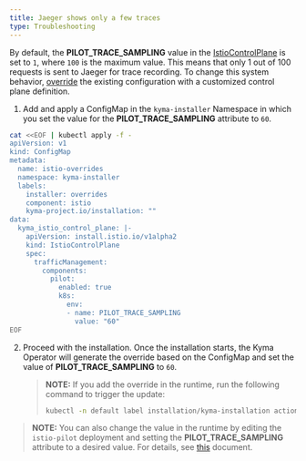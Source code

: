 ```yaml
---
title: Jaeger shows only a few traces
type: Troubleshooting
---
```


By default, the **PILOT_TRACE_SAMPLING** value in the [IstioControlPlane](https://istio.io/docs/reference/config/istio.operator.v1alpha12.pb/) is set to `1`, where `100` is the maximum value. This means that only 1 out of 100 requests is sent to Jaeger for trace recording.
To change this system behavior, [override](/root/kyma/#configuration-helm-overrides-for-kyma-installation) the existing configuration with a customized control plane definition.

1. Add and apply a ConfigMap in the `kyma-installer` Namespace in which you set the value for the **PILOT_TRACE_SAMPLING** attribute to `60`.

```bash
cat <<EOF | kubectl apply -f -
apiVersion: v1
kind: ConfigMap
metadata:
  name: istio-overrides
  namespace: kyma-installer
  labels:
    installer: overrides
    component: istio
    kyma-project.io/installation: ""
data:
  kyma_istio_control_plane: |-
    apiVersion: install.istio.io/v1alpha2
    kind: IstioControlPlane
    spec:
      trafficManagement:
        components:
          pilot:
            enabled: true
            k8s:
              env:
              - name: PILOT_TRACE_SAMPLING
                value: "60"
EOF
```

2. Proceed with the installation. Once the installation starts, the Kyma Operator will generate the override based on the ConfigMap and set the value of **PILOT_TRACE_SAMPLING** to `60`.

    >**NOTE:** If you add the override in the runtime, run the following command to trigger the update:
    > ```bash
    > kubectl -n default label installation/kyma-installation action=install
    > ```

>**NOTE:** You can also change the value in the runtime by editing the `istio-pilot` deployment and setting the **PILOT_TRACE_SAMPLING** attribute to a desired value. For details, see [this](https://istio.io/docs/tasks/observability/distributed-tracing/overview/#trace-sampling) document.